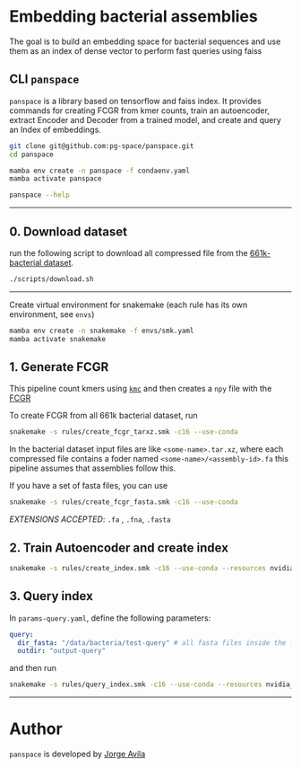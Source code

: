 # Embedding bacterial assemblies
The goal is to build an embedding space for bacterial sequences and use them as an index of dense vector to perform fast queries using faiss

## CLI `panspace`

`panspace` is a library based on tensorflow and faiss index.
It provides commands for creating FCGR from kmer counts, train an autoencoder,
extract Encoder and Decoder from a trained model, and create and query an Index
of embeddings.
 
```bash
git clone git@github.com:pg-space/panspace.git
cd panspace

mamba env create -n panspace -f condaenv.yaml
mamba activate panspace

panspace --help 
```
___


## 0. Download dataset
run the following script to download all compressed file from the [661k-bacterial dataset](https://zenodo.org/records/4602622/).
```bash
./scripts/download.sh
```
___ 
Create virtual environment for snakemake (each rule has its own environment, see `envs`)

```bash
mamba env create -n snakemake -f envs/smk.yaml
mamba activate snakemake
```

## 1. Generate FCGR

This pipeline count kmers using [`kmc`](https://github.com/refresh-bio/KMC) and then creates a `npy` file with the [FCGR](https://github.com/AlgoLab/complexCGR)

To create FCGR from all 661k bacterial dataset, run
```bash
snakemake -s rules/create_fcgr_tarxz.smk -c16 --use-conda
```
In the bacterial dataset input files are like `<some-name>.tar.xz`, where each compressed file contains a foder named `<some-name>/<assembly-id>.fa`
this pipeline assumes that assemblies follow this.

If you have a set of fasta files, you can use

```bash
snakemake -s rules/create_fcgr_fasta.smk -c16 --use-conda
```

*EXTENSIONS ACCEPTED*: `.fa` , `.fna`, `.fasta`


## 2. Train Autoencoder and create index

```bash
snakemake -s rules/create_index.smk -c16 --use-conda --resources nvidia_gpu=1
```

## 3. Query index
In `params-query.yaml`, define the following parameters:

```yaml 
query:
  dir_fasta: "/data/bacteria/test-query" # all fasta files inside the folder will be used to query the index
  outdir: "output-query"
```

and then run

```bash
snakemake -s rules/query_index.smk -c16 --use-conda --resources nvidia_gpu=1
```


___
# Author
`panspace` is developed by [Jorge Avila](https://github.com/jorgeavilacartes/)